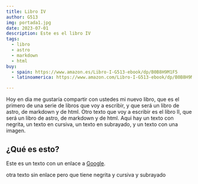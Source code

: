 ```yaml
---
title: Libro IV
author: G513
img: portada1.jpg
date: 2023-07-01
description: Este es el libro IV
tags:
  - libro
  - astro
  - markdown
  - html
buy:
  - spain: https://www.amazon.es/Libro-I-G513-ebook/dp/B0B8H9M1F5
  - latinoamerica: https://www.amazon.com/Libro-I-G513-ebook/dp/B0B8H9M1F5

---
```


Hoy en dia me gustaría compartir con ustedes mi nuevo libro, que es el primero de una serie de libros que voy a escribir, y que será un libro de astro, de markdown y de html.
Otro texto que voy a escribir es el libro II, que será un libro de astro, de markdown y de html.
Aqui hay un texto con negrita, un texto en cursiva, un texto en subrayado, y un texto con una imagen.


## ¿Qué es esto?

Este es un texto con un enlace a [Google](https://www.google.com).

otra texto sin enlace pero que tiene negrita y cursiva y subrayado